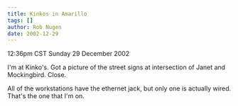 ```yaml
---
title: Kinkos in Amarillo
tags: []
author: Rob Nugen
date: 2002-12-29
---
```


<p class=date>12:36pm CST Sunday 29 December 2002</p>

<p>I'm at Kinko's.  Got a picture of the street signs at intersection
of Janet and Mockingbird.  Close.</p>

<p>All of the workstations have the ethernet jack, but only one is
actually wired.  That's the one that I'm on.</p>

